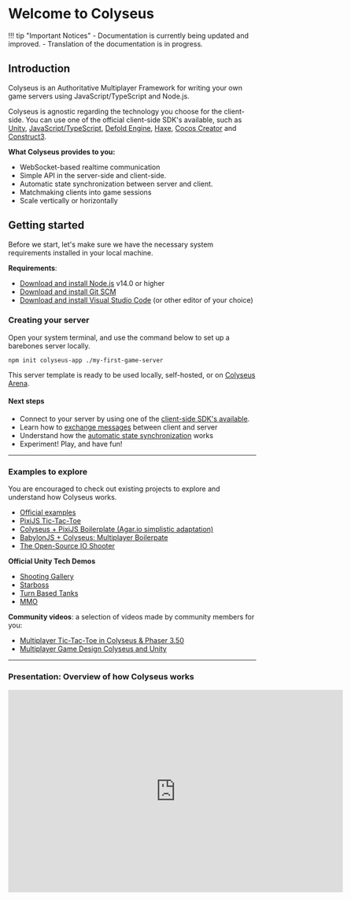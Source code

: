 # Welcome to Colyseus

!!! tip "Important Notices"
    - Documentation is currently being updated and improved.
    - Translation of the documentation is in progress.

## Introduction

Colyseus is an Authoritative Multiplayer Framework for writing your own game servers using JavaScript/TypeScript and Node.js.

Colyseus is agnostic regarding the technology you choose for the client-side. You can use one of the official client-side SDK's available, such as [Unity](/colyseus/getting-started/unity3d-client/), [JavaScript/TypeScript](/colyseus/getting-started/javascript-client/), [Defold Engine](/colyseus/getting-started/defold-client/), [Haxe](/colyseus/getting-started/haxe-client/), [Cocos Creator](/colyseus/getting-started/cocos-creator/) and [Construct3](/colyseus/getting-started/construct3-client/).

**What Colyseus provides to you:**

- WebSocket-based realtime communication
- Simple API in the server-side and client-side.
- Automatic state synchronization between server and client.
- Matchmaking clients into game sessions
- Scale vertically or horizontally

## Getting started

Before we start, let's make sure we have the necessary system requirements installed in your local machine.

**Requirements**:

- [Download and install Node.js](https://nodejs.org/) v14.0 or higher
- [Download and install Git SCM](https://git-scm.com/downloads)
- [Download and install Visual Studio Code](https://code.visualstudio.com/) (or other editor of your choice)

### Creating your server

Open your system terminal, and use the command below to set up a barebones server locally.

```
npm init colyseus-app ./my-first-game-server
```

This server template is ready to be used locally, self-hosted, or on [Colyseus Arena](/arena/).

#### Next steps

- Connect to your server by using one of the [client-side SDK's available](/colyseus/client/).
- Learn how to [exchange messages](/colyseus/server/room/#onmessage-type-callback) between client and server
- Understand how the [automatic state synchronization](/colyseus/state/overview/) works
- Experiment! Play, and have fun!

---

### Examples to explore

You are encouraged to check out existing projects to explore and understand how Colyseus works.

- [Official examples](https://github.com/colyseus/colyseus-examples)
- [PixiJS Tic-Tac-Toe](https://github.com/endel/colyseus-tic-tac-toe)
- [Colyseus + PixiJS Boilerplate (Agar.io simplistic adaptation)](https://github.com/endel/colyseus-pixijs-boilerplate)
- [BabylonJS + Colyseus: Multiplayer Boilerpate](https://github.com/endel/colyseus-babylonjs-boilerplate)
- [The Open-Source IO Shooter](https://github.com/halftheopposite/TOSIOS)

**Official Unity Tech Demos**

- [Shooting Gallery](/colyseus/demo/shooting-gallery/)
- [Starboss](/colyseus/demo/starboss/)
- [Turn Based Tanks](/colyseus/demo/turn-based-tanks/)
- [MMO](/colyseus/demo/mmo/)

**Community videos**: a selection of videos made by community members for you:

- [Multiplayer Tic-Tac-Toe in Colyseus & Phaser 3.50](https://www.youtube.com/playlist?list=PLumYWZ2t7CRueXsocQXOGqewmwzohljof)
- [Multiplayer Game Design Colyseus and Unity](https://www.youtube.com/playlist?list=PLxgtJR7f0RBK_yGDSbPuspqMR-oEi1S25)

---

### Presentation: Overview of how Colyseus works

<center>
  <iframe src="https://docs.google.com/presentation/d/e/2PACX-1vSjJtmU-SIkng_bFQ5z1000M6nPSoAoQL54j0Y_Cbg7R5tRe9FXLKaBmcKbY_iyEpnMqQGDjx_335QJ/embed?start=false&loop=false&delayms=3000" frameborder="0" width="680" height="411" allowfullscreen="true" mozallowfullscreen="true" webkitallowfullscreen="true"></iframe>
</center>
